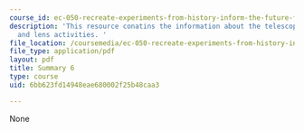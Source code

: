 ```yaml
---
course_id: ec-050-recreate-experiments-from-history-inform-the-future-from-the-past-galileo-january-iap-2010
description: 'This resource conatins the information about the telescope, motion activities
  and lens activities. '
file_location: /coursemedia/ec-050-recreate-experiments-from-history-inform-the-future-from-the-past-galileo-january-iap-2010/6bb623fd14948eae680002f25b48caa3_MITEC_050IAP10_sum06.pdf
file_type: application/pdf
layout: pdf
title: Summary 6
type: course
uid: 6bb623fd14948eae680002f25b48caa3

---
```

None